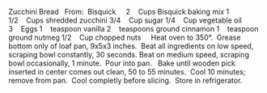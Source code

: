 Zucchini Bread 
 
From:  Bisquick
 
 
2    Cups Bisquick baking mix
1 1/2    Cups shredded zucchini
3/4    Cup sugar
1/4    Cup vegetable oil
3    Eggs
1    teaspoon vanilla
2    teaspoons ground cinnamon
1    teaspoon ground nutmeg
1/2    Cup chopped nuts
 
 
Heat oven to 350°.  Grease bottom only of loaf pan, 9x5x3 inches.  Beat all ingredients on low speed, scraping bowl constantly, 30 seconds.
Beat on medium speed, scraping bowl occasionally, 1 minute.  Pour into pan.  
Bake until wooden pick inserted in center comes out clean, 50 to 55 minutes.  Cool 10 minutes; remove from pan.  Cool completly before slicing.  Store in refrigerator.
